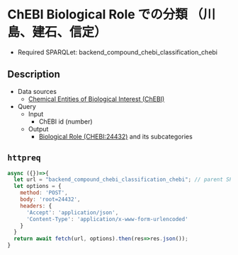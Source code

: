 # ChEBI Biological Role での分類 （川島、建石、信定） 

- Required SPARQLet: backend_compound_chebi_classification_chebi

## Description

- Data sources
    -  [Chemical Entities of Biological Interest (ChEBI) ](https://www.ebi.ac.uk/chebi/) 
- Query
    - Input
        - ChEBI id (number)
    - Output
        -  [Biological Role (CHEBI:24432)](https://www.ebi.ac.uk/chebi/searchId.do?chebiId=CHEBI:24432) and its subcategories

## `httpreq`

```javascript
async ({})=>{
  let url = "backend_compound_chebi_classification_chebi"; // parent SPARQLet relative path
  let options = {
    method: 'POST',
    body: 'root=24432',
    headers: {
      'Accept': 'application/json',
      'Content-Type': 'application/x-www-form-urlencoded'
    }
  }
  return await fetch(url, options).then(res=>res.json());
}
```
